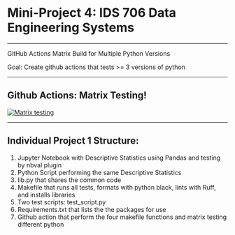 # Mini-Project 4: IDS 706 Data Engineering Systems
---
GitHub Actions Matrix Build for Multiple Python Versions

Goal:
Create github actions that tests >= 3 versions of python

---
## Github Actions: Matrix Testing!

[![Matrix testing](https://github.com/Lgrella/LG-MiniProject4/actions/workflows/ci.yml/badge.svg)](https://github.com/Lgrella/LG-MiniProject4/actions/workflows/ci.yml)

---

## Individual Project 1 Structure:

1. Jupyter Notebook with Descriptive Statistics using Pandas and testing by nbval plugin
2. Python Script performing the same Descriptive Statistics
3. lib.py that shares the common code
4. Makefile that runs all tests, formats with python black, lints with Ruff, and installs libraries
5. Two test scripts: test_script.py
6. Requirements.txt that lists the the packages for use
7. Github action that perform the four makefile functions and matrix testing different python 
